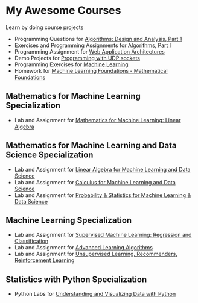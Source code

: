 My Awesome Courses
==================

Learn by doing course projects

* Programming Questions for [Algorithms: Design and Analysis, Part 1](https://class.coursera.org/algo-005)
* Exercises and Programming Assignments for [Algorithms, Part I](https://class.coursera.org/algs4partI-004)
* Programming Assignment for [Web Application Architectures](https://class.coursera.org/webapplications-002)
* Demo Projects for [Programming with UDP sockets](https://www.cs.rutgers.edu/~pxk/417/notes/sockets/udp.html)
* Programming Exercises for [Machine Learning](https://class.coursera.org/ml-006)
* Homework for [Machine Learning Foundations - Mathematical Foundations](https://www.coursera.org/learn/ntumlone-mathematicalfoundations)

## Mathematics for Machine Learning Specialization
* Lab and Assignment for [Mathematics for Machine Learning: Linear Algebra](https://www.coursera.org/learn/linear-algebra-machine-learning)

## Mathematics for Machine Learning and Data Science Specialization
* Lab and Assignment for [Linear Algebra for Machine Learning and Data Science](https://www.coursera.org/learn/machine-learning-linear-algebra)
* Lab and Assignment for [Calculus for Machine Learning and Data Science](https://www.coursera.org/learn/machine-learning-calculus)
* Lab and Assignment for [Probability & Statistics for Machine Learning & Data Science](https://www.coursera.org/learn/machine-learning-probability-and-statistics)

## Machine Learning Specialization
* Lab and Assignment for [Supervised Machine Learning: Regression and Classification](https://www.coursera.org/learn/machine-learning)
* Lab and Assignment for [Advanced Learning Algorithms](https://www.coursera.org/learn/advanced-learning-algorithms)
* Lab and Assignment for [Unsupervised Learning, Recommenders, Reinforcement Learning](https://www.coursera.org/learn/unsupervised-learning-recommenders-reinforcement-learning)

## Statistics with Python Specialization
* Python Labs for [Understanding and Visualizing Data with Python](https://www.coursera.org/learn/understanding-visualization-data)
